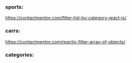 ### sports:
https://contactmentor.com/filter-list-by-category-react-js/

### carrs:
https://contactmentor.com/reactjs-filter-array-of-objects/

### categories: